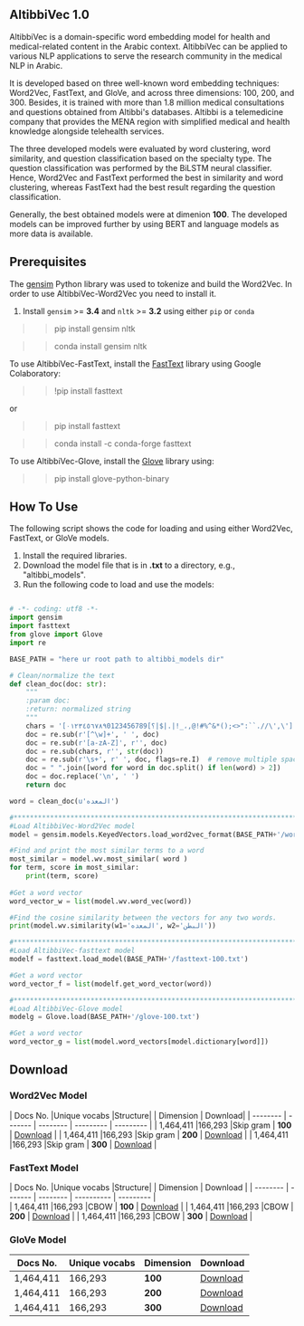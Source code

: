 ## AltibbiVec 1.0

 
AltibbiVec is a domain-specific word embedding model for health and medical-related content in the Arabic context. AltibbiVec can be applied to various NLP applications to serve the research community in the medical NLP in Arabic.

It is developed based on three well-known word embedding techniques: Word2Vec, FastText, and GloVe, and across three dimensions: 100, 200, and 300. Besides, it is trained with more than 1.8 million medical consultations and questions obtained from Altibbi's databases. Altibbi is a telemedicine company that provides the MENA region with simplified medical and health knowledge alongside telehealth services.

The three developed models were evaluated by word clustering, word similarity, and question classification based on the specialty type. The question classification was performed by the BiLSTM neural classifier. Hence, Word2Vec and FastText performed the best in similarity and word clustering, whereas FastText had the best result regarding the question classification. 

Generally, the best obtained models were at dimenion **100**. The developed models can be improved further by using BERT and language models as more data is available.

## Prerequisites

The [gensim](https://radimrehurek.com/gensim/) Python library was used to tokenize and build the Word2Vec. 
In order to use AltibbiVec-Word2Vec you need to install it.

1. Install `gensim` >= **3.4** and `nltk` >= **3.2** using either `pip` or `conda`

>> pip install gensim nltk

>> conda install gensim nltk

To use AltibbiVec-FastText, install the [FastText](https://fasttext.cc/) library using Google Colaboratory:

>>!pip install fasttext

or
>> pip install fasttext

>> conda install -c conda-forge fasttext

To use AltibbiVec-Glove, install the [Glove](https://github.com/maciejkula/glove-python) library using:

>>pip install glove-python-binary

## How To Use
The following script shows the code for loading and using either Word2Vec, FastText, or GloVe models. 

1. Install the required libraries.
2. Download the model file that is in **.txt** to a directory, e.g., "altibbi_models".
3. Run the following code to load and use the models:

```python

# -*- coding: utf8 -*-
import gensim
import fasttext
from glove import Glove
import re

BASE_PATH = "here ur root path to altibbi_models dir"

# Clean/normalize the text
def clean_doc(doc: str):
    """
    :param doc:
    :return: normalized string
    """
    chars = '[٠١٢٣٤٥٦٧٨٩0123456789[؟|$|.|!_،,@!#%^&*();<>":``.//\',\']'
    doc = re.sub(r'[^\w]+', ' ', doc)
    doc = re.sub(r'[a-zA-Z]', r'', doc)
    doc = re.sub(chars, r'', str(doc))
    doc = re.sub(r'\s+', r' ', doc, flags=re.I)  # remove multiple spaces with single space
    doc = " ".join([word for word in doc.split() if len(word) > 2])
    doc = doc.replace('\n', ' ')
    return doc

word = clean_doc(u'المعده')

#**************************************************************************************************#
#Load AltibbiVec-Word2Vec model
model = gensim.models.KeyedVectors.load_word2vec_format(BASE_PATH+'/word2vec-100.txt')

#Find and print the most similar terms to a word
most_similar = model.wv.most_similar( word )
for term, score in most_similar:
    print(term, score)
	
#Get a word vector
word_vector_w = list(model.wv.word_vec(word))

#Find the cosine similarity between the vectors for any two words.
print(model.wv.similarity(w1='المعده', w2='البطن'))

#**************************************************************************************************#
#Load AltibbiVec-fasttext model
modelf = fasttext.load_model(BASE_PATH+'/fasttext-100.txt')

#Get a word vector
word_vector_f = list(modelf.get_word_vector(word))

#**************************************************************************************************#
#Load AltibbiVec-Glove model
modelg = Glove.load(BASE_PATH+'/glove-100.txt')

#Get a word vector
word_vector_g = list(model.word_vectors[model.dictionary[word]])

```

## Download

### Word2Vec Model
 | Docs No.    |Unique vocabs |Structure|  | Dimension	 | Download|
 | --------    | -------      | --------   | ---------	 | --------- |
 | 1,464,411   |166,293       |Skip gram   | **100**     | [Download](https://drive.google.com/file/d/1-YdvvxEQWxrLgn2tsoS7nvjbz2cn4XOn/view?usp=sharing)  |
 | 1,464,411   |166,293       |Skip gram   | **200**	 | [Download](https://drive.google.com/file/d/1dHxzcy2PhlX4abHMFvHew01gLhllpCDn/view?usp=sharing)  |
 | 1,464,411   |166,293       |Skip gram   | **300**	 | [Download](https://drive.google.com/file/d/1RFCe3voj6u3W9argTSahB9R3T7P9ojlj/view?usp=sharing)  |
 


### FastText Model
 | Docs No.    |Unique vocabs |Structure| | Dimension	| Download  |
 | --------    | -------      | --------  | ----------  | --------- |  
 | 1,464,411   |166,293       |CBOW       | **100**	| [Download](https://drive.google.com/file/d/1a9frdABNNZAkocbUzGm8C5K2zP9w1q0O/view?usp=sharing)  |
 | 1,464,411   |166,293       |CBOW       | **200**	| [Download](https://drive.google.com/file/d/1F7dI9LvbxTupO21sOXG630U1SM1bEoXv/view?usp=sharing)  |
 | 1,464,411   |166,293       |CBOW       | **300**	| [Download](https://drive.google.com/file/d/1nzAs8pWFae6nFrr0vRQ-VwoGUHnBTqa0/view?usp=sharing)  |  
 
 
 
 ### GloVe Model
 | Docs No.  |Unique vocabs       | Dimension		| Download  |
 | --------  | -------            | ----------          | --------- |  
 | 1,464,411 |166,293             | **100**	        | [Download](https://drive.google.com/file/d/1oQaSzo5ZARuv4uKq9g73MU-PUeCq1P-B/view?usp=sharing)  |
 | 1,464,411 |166,293             | **200**	        | [Download](https://drive.google.com/file/d/1-1seHUxp7C6CS9sR8nTWisvhQEYR7yHg/view?usp=sharing)  |
 | 1,464,411 |166,293             | **300**	        | [Download](https://drive.google.com/file/d/1-2x1oZEngFCXBeM3c3XfyLrf2Izm9uSy/view?usp=sharing)  |  
